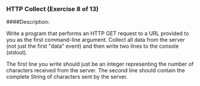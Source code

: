 ### HTTP Collect (Exercise 8 of 13)

####Description:

Write a program that performs an HTTP GET request to a URL provided to you
as the first command-line argument. Collect all data from the server (not
just the first "data" event) and then write two lines to the console
(stdout).

The first line you write should just be an integer representing the number
of characters received from the server. The second line should contain the
complete String of characters sent by the server.